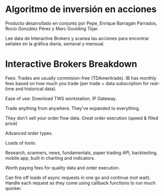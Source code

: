 # Algoritmo de inversión en acciones

Producto desarrollado en conjunto por Pepe, Enrique Barragán Parrados, Rocío González Pérez y Marc Goulding Tójar.

Lee data de Interactive Brokers y scanea las acciones para encontrar señales en la gráfica diaria, semanal y mensual.


# Interactive Brokers Breakdown

Fees: Trades are usually commision-free (TDAmeritrade). IB has monthly fees based on how much you trade (per trade + data subscription for real-time and historical data).

Ease of use: Download TWS workstation. IP Gateway.

Trade anything from anywhere. They've expanded to everything.

They don't sell your order flow data. Great order execution (speed & filled price)

Advanced order types.

Loads of tools:

Research, scanners, news, fundamentals, paper trading API, backtesting, mobile app, built in charting and indicators.

Worth paying fees for quality data and order execution.

Can fire off loads of async requests in one go and continue (not wait). Handle each request as they come using callback functions to run much quicker.


